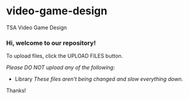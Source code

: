 # video-game-design
TSA Video Game Design

### Hi, welcome to our repository!
To upload files, click the UPLOAD FILES button.

*Please DO NOT upload any of the following*:
* Library
*These files aren't being changed and slow everything down.*

Thanks!
